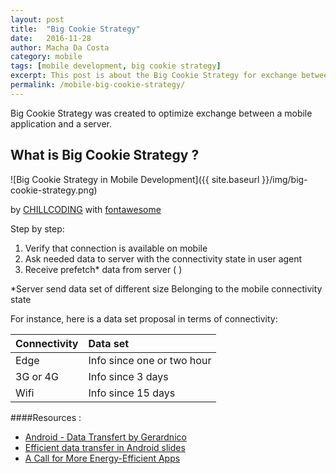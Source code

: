 ```yaml
---
layout: post
title:  "Big Cookie Strategy"
date:   2016-11-28
author: Macha Da Costa
category: mobile
tags: [mobile development, big cookie strategy]
excerpt: This post is about the Big Cookie Strategy for exchange between server and mobile.
permalink: /mobile-big-cookie-strategy/
---
```


Big Cookie Strategy was created to optimize exchange between a mobile application and a server.
 

## What is Big Cookie Strategy ?

![Big Cookie Strategy in Mobile Development]({{ site.baseurl }}/img/big-cookie-strategy.png)

<i class="fa fa-copyright" aria-hiden="true"></i> by [CHILLCODING](https://www.chillcoding.com) with [fontawesome](http://fontawesome.io/cheatsheet/)

<i class="fa fa-list" aria-hiden="true"></i> Step by step:

1. Verify that connection is available on mobile <i class="fa fa-exclamation-triangle" aria-hiden="true"></i> <i class="fa fa-plane" aria-hiden="true"></i>
2. Ask needed data to server with the connectivity state in user agent <i class="fa fa-exchange" aria-hiden="true"></i>
3. Receive prefetch* data from server <i class="fa fa-database" aria-hiden="true"></i> ( <i class="fa fa-signal" aria-hiden="true"></i> )

*Server send data set of different size Belonging to the mobile connectivity state

For instance, here is a data set proposal in terms of connectivity:

| Connectivity | Data set |
| ---------- | :--------|
| <i class="fa fa-signal" aria-hiden="true"></i> Edge | Info since one or two hour |
| 3G or 4G | Info since 3 days |
| <i class="fa fa-wifi" aria-hiden="true"></i> Wifi | Info since 15 days | 



####Resources :

* [Android - Data Transfert by Gerardnico](http://gerardnico.com/wiki/android/data_transfer)
* [Efficient data transfer in Android slides](http://www.slideshare.net/CotapEng/efficient-data-transfer-tech-talk)
* [A Call for More Energy-Efficient Apps](http://www.research.att.com/articles/featured_stories/2011_03/201102_Energy_efficient?fbid=HZjMhQoG88-)
